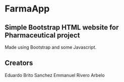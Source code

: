 # FarmaApp

## Simple Bootstrap HTML website for Pharmaceutical project

Made using Bootstrap and some Javascript.

## Creators

Eduardo Brito Sanchez
Emmanuel Rivero Arbelo
